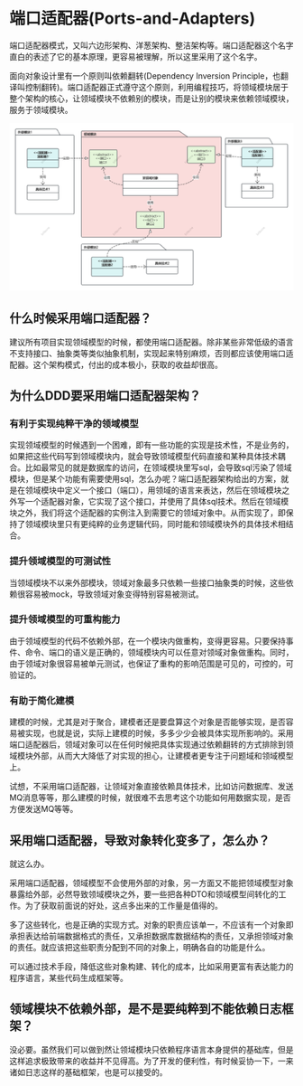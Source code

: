 # 端口适配器(Ports-and-Adapters)
端口适配器模式，又叫六边形架构、洋葱架构、整洁架构等。端口适配器这个名字直白的表述了它的基本原理，更容易被理解，所以这里采用了这个名字。

面向对象设计里有一个原则叫依赖翻转(Dependency Inversion Principle，也翻译叫控制翻转)。端口适配器正式遵守这个原则，利用编程技巧，将领域模块居于整个架构的核心，让领域模块不依赖别的模块，而是让别的模块来依赖领域模块，服务于领域模块。


![端口适配器架构](./ports-and-adapters-class.png)


## 什么时候采用端口适配器？
建议所有项目实现领域模型的时候，都使用端口适配器。除非某些非常低级的语言不支持接口、抽象类等类似抽象机制，实现起来特别麻烦，否则都应该使用端口适配器。这个架构模式，付出的成本极小，获取的收益却很高。

## 为什么DDD要采用端口适配器架构？

### 有利于实现纯粹干净的领域模型
实现领域模型的时候遇到一个困难，即有一些功能的实现是技术性，不是业务的，如果把这些代码写到领域模块内，就会导致领域模型代码直接和某种具体技术耦合。比如最常见的就是数据库的访问，在领域模块里写sql，会导致sql污染了领域模块，但是某个功能有需要使用sql，怎么办呢？端口适配器架构给出的方案，就是在领域模块中定义一个接口（端口），用领域的语言来表达，然后在领域模块之外写一个适配器对象，它实现了这个接口，并使用了具体sql技术。然后在领域模块之外，我们将这个适配器的实例注入到需要它的领域对象中。从而实现了，即保持了领域模块里只有更纯粹的业务逻辑代码，同时能和领域模块外的具体技术相结合。

### 提升领域模型的可测试性
当领域模块不以来外部模块，领域对象最多只依赖一些接口抽象类的时候，这些依赖很容易被mock，导致领域对象变得特别容易被测试。

### 提升领域模型的可重构能力
由于领域模型的代码不依赖外部，在一个模块内做重构，变得更容易。只要保持事件、命令、端口的语义是正确的，领域模块内可以任意对领域对象做重构。同时，由于领域对象很容易被单元测试，也保证了重构的影响范围是可见的，可控的，可验证的。

### 有助于简化建模
建模的时候，尤其是对于聚合，建模者还是要盘算这个对象是否能够实现，是否容易被实现，也就是说，实际上建模的时候，多多少少会被具体实现所影响的。采用端口适配器后，领域对象可以在任何时候把具体实现通过依赖翻转的方式排除到领域模块外部，从而大大降低了对实现的担心，让建模者更专注于问题域和领域模型上。

试想，不采用端口适配器，让领域对象直接依赖具体技术，比如访问数据库、发送MQ消息等等，那么建模的时候，就很难不去思考这个功能如何用数据实现，是否方便发送MQ等等。

## 采用端口适配器，导致对象转化变多了，怎么办？
就这么办。

采用端口适配器，领域模型不会使用外部的对象，另一方面又不能把领域模型对象暴露给外部，必然导致领域模块之外，要一些把各种DTO和领域模型间转化的工作。为了获取前面说的好处，这点多出来的工作量是值得的。

多了这些转化，也是正确的实现方式。对象的职责应该单一，不应该有一个对象即承担表达给前端数据格式的责任，又承担数据库数据结构的责任，又承担领域对象的责任。就应该把这些职责分配到不同的对象上，明确各自的功能是什么。

可以通过技术手段，降低这些对象构建、转化的成本，比如采用更富有表达能力的程序语言，某些代码生成框架等。

## 领域模块不依赖外部，是不是要纯粹到不能依赖日志框架？
没必要。虽然我们可以做到然让领域模块只依赖程序语言本身提供的基础库，但是这样追求极致带来的收益并不见得高。为了开发的便利性，有时候妥协一下，一来诸如日志这样的基础框架，也是可以接受的。